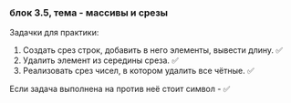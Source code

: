 ### блок 3.5, тема - массивы и срезы


Задачки для практики:

1. Создать срез строк, добавить в него элементы, вывести длину. ✅
2. Удалить элемент из середины среза. ✅
3. Реализовать срез чисел, в котором удалить все чётные. ✅

Если задача выполнена на против неё стоит символ - ✅